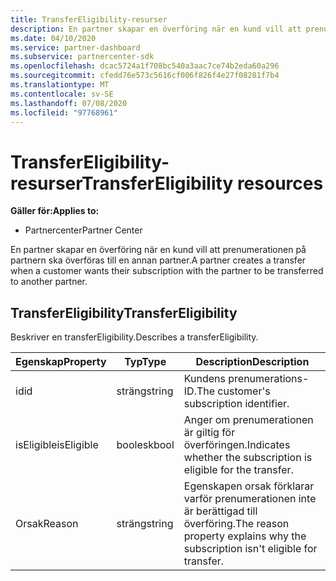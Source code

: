 ```yaml
---
title: TransferEligibility-resurser
description: En partner skapar en överföring när en kund vill att prenumerationen på partnern ska överföras till en annan partner.
ms.date: 04/10/2020
ms.service: partner-dashboard
ms.subservice: partnercenter-sdk
ms.openlocfilehash: dcac5724a1f708bc540a3aac7ce74b2eda60a296
ms.sourcegitcommit: cfedd76e573c5616cf006f826f4e27f08281f7b4
ms.translationtype: MT
ms.contentlocale: sv-SE
ms.lasthandoff: 07/08/2020
ms.locfileid: "97768961"
---
```

# <a name="transfereligibility-resources"></a><span data-ttu-id="00635-103">TransferEligibility-resurser</span><span class="sxs-lookup"><span data-stu-id="00635-103">TransferEligibility resources</span></span>

<span data-ttu-id="00635-104">**Gäller för:**</span><span class="sxs-lookup"><span data-stu-id="00635-104">**Applies to:**</span></span>

- <span data-ttu-id="00635-105">Partnercenter</span><span class="sxs-lookup"><span data-stu-id="00635-105">Partner Center</span></span>

<span data-ttu-id="00635-106">En partner skapar en överföring när en kund vill att prenumerationen på partnern ska överföras till en annan partner.</span><span class="sxs-lookup"><span data-stu-id="00635-106">A partner creates a transfer when a customer wants their subscription with the partner to be transferred to another partner.</span></span>

## <a name="transfereligibility"></a><span data-ttu-id="00635-107">TransferEligibility</span><span class="sxs-lookup"><span data-stu-id="00635-107">TransferEligibility</span></span>

<span data-ttu-id="00635-108">Beskriver en transferEligibility.</span><span class="sxs-lookup"><span data-stu-id="00635-108">Describes a transferEligibility.</span></span>

| <span data-ttu-id="00635-109">Egenskap</span><span class="sxs-lookup"><span data-stu-id="00635-109">Property</span></span>              | <span data-ttu-id="00635-110">Typ</span><span class="sxs-lookup"><span data-stu-id="00635-110">Type</span></span>             | <span data-ttu-id="00635-111">Description</span><span class="sxs-lookup"><span data-stu-id="00635-111">Description</span></span>                                                                              |
|-----------------------|------------------|------------------------------------------------------------------------------------------|
| <span data-ttu-id="00635-112">id</span><span class="sxs-lookup"><span data-stu-id="00635-112">id</span></span>                    | <span data-ttu-id="00635-113">sträng</span><span class="sxs-lookup"><span data-stu-id="00635-113">string</span></span>           | <span data-ttu-id="00635-114">Kundens prenumerations-ID.</span><span class="sxs-lookup"><span data-stu-id="00635-114">The customer's subscription identifier.</span></span>                                                  |
| <span data-ttu-id="00635-115">isEligible</span><span class="sxs-lookup"><span data-stu-id="00635-115">isEligible</span></span>            | <span data-ttu-id="00635-116">boolesk</span><span class="sxs-lookup"><span data-stu-id="00635-116">bool</span></span>             | <span data-ttu-id="00635-117">Anger om prenumerationen är giltig för överföringen.</span><span class="sxs-lookup"><span data-stu-id="00635-117">Indicates whether the subscription is eligible for the transfer.</span></span>                         |
| <span data-ttu-id="00635-118">Orsak</span><span class="sxs-lookup"><span data-stu-id="00635-118">Reason</span></span>                | <span data-ttu-id="00635-119">sträng</span><span class="sxs-lookup"><span data-stu-id="00635-119">string</span></span>           | <span data-ttu-id="00635-120">Egenskapen orsak förklarar varför prenumerationen inte är berättigad till överföring.</span><span class="sxs-lookup"><span data-stu-id="00635-120">The reason property explains why the subscription isn't eligible for transfer.</span></span> |